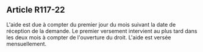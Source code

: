 ## Article R117-22

L'aide est due à compter du premier jour du mois suivant la date de réception de la demande. Le premier
versement intervient au plus tard dans les deux mois à compter de l'ouverture du droit. L'aide est versée
mensuellement.

